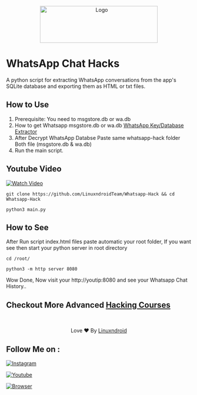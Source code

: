 
<p align="center">
  <a href="#">
    <img src="https://blogger.googleusercontent.com/img/b/R29vZ2xl/AVvXsEhOe-tzXfWFtQ6pew7MCq8rPtn6aY-HfBfGBTcnupqllQJ6kf1aWqszKyqgZ9yHntK-wBkAw1AedZFzzLUipNmMEBBixkhpeeTeJVBpBld7LW2YA4ZjnzSUuCx9Ou_16jVmjLZRTCJer-nUTIZcwqRNc7TEZZCX35vGJ8_zpH01QhYI6okNQcL7B-7idQ/s320/20230509_103108.png" alt="Logo" width="320" height="100">
  </a>

# WhatsApp Chat Hacks

A python script for extracting WhatsApp conversations from the app's SQLite database and exporting them as HTML or txt files.

## How to Use

1. Prerequisite: You need to msgstore.db or wa.db 
2. How to get Whatsapp msgstore.db or wa.db [WhatsApp Key/Database Extractor](https://github.com/YuvrajRaghuvanshiS/WhatsApp-Key-Database-Extractor)
3. After Decrypt WhatsApp Databse Paste same whatsapp-hack folder Both file (msgstore.db & wa.db)
4. Run the main script.

 ## Youtube Video

[![Watch Video](https://img.youtube.com/vi/x4cDTEwlwuo/0.jpg)](https://youtu.be/x4cDTEwlwuo)
  
```shell
git clone https://github.com/LinuxndroidTeam/Whatsapp-Hack && cd Whatsapp-Hack
```
  
```shell
python3 main.py
```

## How to See
  
After Run script index.html files paste automatic your root folder, If you want see then start your python server in root directory
  
  ```shell
cd /root/
```
```shell
python3 -m http server 8080
```
  
Wow Done, Now visit your http://youtip:8080 and see your Whatsapp Chat History..
  
## Checkout More Advanced [Hacking Courses](https://shop-linuxndroid.in/)
  

<br>
<p align="center">Love ❤️ By <a href="https://shop-linuxndroid.in">Linuxndroid</a></p>


## Follow Me on :

[![Instagram](https://img.shields.io/badge/IG-linuxndroid-yellowgreen?style=for-the-badge&logo=instagram)](https://www.instagram.com/linuxndroid)

[![Youtube](https://img.shields.io/badge/Youtube-linuxndroid-redgreen?style=for-the-badge&logo=youtube)](https://www.youtube.com/channel/UC2O1Hfg-dDCbUcau5QWGcgg)

[![Browser](https://img.shields.io/badge/Website-linuxndroid-yellowred?style=for-the-badge&logo=browser)](https://shop-linuxndroid.in)
